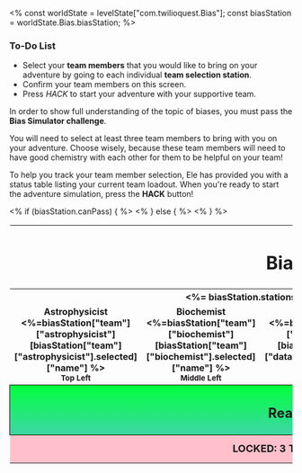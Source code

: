 <%
const worldState = levelState["com.twilioquest.Bias"];
const biasStation = worldState.Bias.biasStation;
%>

<div class="aside">
<h3>To-Do List</h3>
<ul>
  <li>Select your <strong>team members</strong> that you would like to bring on your adventure by 
  going to each individual <strong>team selection station</strong>.</li>
  <li>Confirm your team members on this screen.</li>
  <li>Press <i>HACK</i> to start your adventure with your supportive team.</li>
</ul>
</div>

In order to show full understanding of the topic of biases, you must pass the **Bias Simulator challenge**.

You will need to select at least three team members to bring with you on your adventure. Choose wisely, because these team members will need to have good 
chemistry with each other for them to be helpful on your team! 

To help you track your team member selection, Ele has provided you with a status table listing your current team loadout. When you're ready to start the adventure simulation, press the __HACK__ button!

<style>
.puzzle-grid {

}

.puzzle-grid td {
  width: 20%;
  height:50px;
  text-align:center;
  font-weight:bold;
}

.puzzle-grid td.unsolved-station {
  border: 1px solid black !important;
  line-neight: 1.0 !important;
  background: rgb(128,128,128);
}

.puzzle-grid td.solved-station {
  border: 1px solid black !important;
  line-neight: 1.0 !important;
  background: rgb(62,214,167);
  background: linear-gradient(90deg, rgba(62,214,167,1) 0%, rgba(0,255,59,1) 100%);
}


</style>

<table class="puzzle-grid" style="border:none">
<tr><td colspan="5"><h1>Bias Simulator</h1></td></tr>
<tr><th colspan="5" style="text-align: center"><%= biasStation.stationsCompleted %> Team Members Selected</th></tr>
<tr>
  <td class="<%= biasStation.stationFlags.teammate_select_astrophysicist ? 'solved-station' : 'unsolved-station' %>">Astrophysicist<br><%=biasStation["team"]["astrophysicist"][biasStation["team"]["astrophysicist"].selected]["name"] %><br><small>Top Left</small></td>
  <td class="<%= biasStation.stationFlags.teammate_select_biochemist ? 'solved-station' : 'unsolved-station' %>">Biochemist<br><%=biasStation["team"]["biochemist"][biasStation["team"]["biochemist"].selected]["name"] %><br><small>Middle Left</small></td>
  <td class="<%= biasStation.stationFlags.teammate_select_datascientist ? 'solved-station' : 'unsolved-station' %>">Data Scientist<br><%=biasStation["team"]["datascientist"][biasStation["team"]["datascientist"].selected]["name"] %><br><small>Bottom Left</small></td>
  <td class="<%= biasStation.stationFlags.teammate_select_medicaldoctor ? 'solved-station' : 'unsolved-station' %>">Medical Doctor<br><%=biasStation["team"]["medicaldoctor"][biasStation["team"]["medicaldoctor"].selected]["name"] %><br><small>Top Right</small></td>
  <td class="<%= biasStation.stationFlags.teammate_select_xenobiologist ? 'solved-station' : 'unsolved-station' %>">Xenobiologist<br><%=biasStation["team"]["xenobiologist"][biasStation["team"]["xenobiologist"].selected]["name"] %><br><small>Middle Right</small></td>
</tr>
<% if (biasStation.canPass) { %>
<tr><td colspan="5" style="background-image: linear-gradient(0deg, rgba(62,214,167,1) 0%, rgba(0,255,59,1) 100%); border: 1px solid black"><h2>Ready to simulate!</h2></td></tr>
<% } else { %>
<tr><td colspan="5" style="background-color: pink;font-size:18px">LOCKED: 3 TEAM MEMBERS REQUIRED</td></tr> 
<% } %>
</table>
